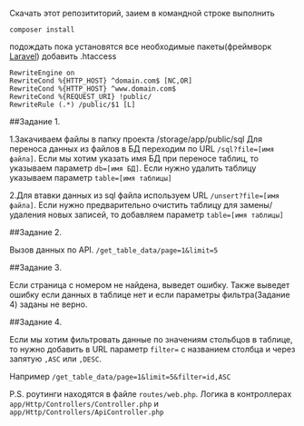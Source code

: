 Скачать этот репозититорий,
заием в командной строке выполнить

```composer install```

подождать пока установятся все необходимые пакеты(фреймворк [Laravel](https://laravel.com/docs))
добавить .htaccess
```$xslt
RewriteEngine on
RewriteCond %{HTTP_HOST} ^domain.com$ [NC,OR]
RewriteCond %{HTTP_HOST} ^www.domain.com$
RewriteCond %{REQUEST_URI} !public/
RewriteRule (.*) /public/$1 [L]
```

##Задание 1.

1.Закачиваем файлы в папку проекта /storage/app/public/sql
Для переноса данных из файлов в БД переходим по URL ```/sql?file=[имя файла]```.
Если мы хотим указать имя БД при переносе таблиц, то указываем параметр ```db=[имя БД]```.
Если нужно удалить таблицу указываем параметр ```table=[имя таблицы]```

2.Для втавки данных из sql файла используем URL ```/unsert?file=[имя файла]```.
Если нужно предварительно очистить таблицу для замены/удаления новых записей, то добавляем параметр ```table=[имя таблицы]```


##Задание 2.

Вызов данных по API.
```/get_table_data/page=1&limit=5```

##Задание 3.

Если страница с номером не найдена, выведет ошибку.
Также выведет ошибку если данных в таблице нет и если параметры фильтра(Задание 4) заданы не  верно.



##Задание 4.

Если мы хотим фильтровать данные по значениям стольбцов в таблице, то нужно добавить в URL параметр ```filter=``` c названием столбца и через запятую ```,ASC``` или ```,DESC```.

Например ```/get_table_data/page=1&limit=5&filter=id,ASC```


P.S. роутинги находятся в файле ```routes/web.php```. Логика в контроллерах ```app/Http/Controllers/Controller.php``` и ```app/Http/Controllers/ApiController.php```